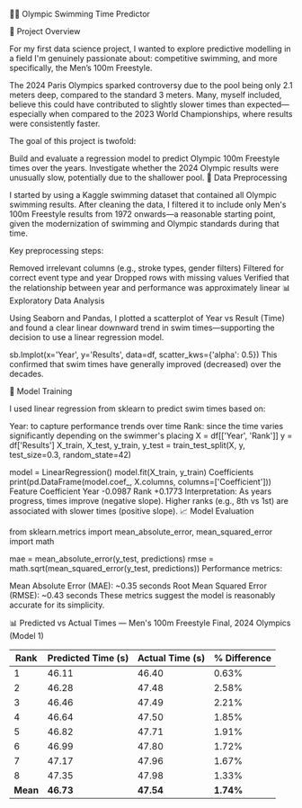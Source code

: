 🏊‍♂️ Olympic Swimming Time Predictor

📌 Project Overview

For my first data science project, I wanted to explore predictive modelling in a field I'm genuinely passionate about: competitive swimming, and more specifically, the Men’s 100m Freestyle.

The 2024 Paris Olympics sparked controversy due to the pool being only 2.1 meters deep, compared to the standard 3 meters. Many, myself included, believe this could have contributed to slightly slower times than expected—especially when compared to the 2023 World Championships, where results were consistently faster.

The goal of this project is twofold:

Build and evaluate a regression model to predict Olympic 100m Freestyle times over the years.
Investigate whether the 2024 Olympic results were unusually slow, potentially due to the shallower pool.
🔧 Data Preprocessing

I started by using a Kaggle swimming dataset that contained all Olympic swimming results. After cleaning the data, I filtered it to include only Men's 100m Freestyle results from 1972 onwards—a reasonable starting point, given the modernization of swimming and Olympic standards during that time.

Key preprocessing steps:

Removed irrelevant columns (e.g., stroke types, gender filters)
Filtered for correct event type and year
Dropped rows with missing values
Verified that the relationship between year and performance was approximately linear
📊 Exploratory Data Analysis

Using Seaborn and Pandas, I plotted a scatterplot of Year vs Result (Time) and found a clear linear downward trend in swim times—supporting the decision to use a linear regression model.

sb.lmplot(x='Year', y='Results', data=df, scatter_kws={'alpha': 0.5})
This confirmed that swim times have generally improved (decreased) over the decades.

🤖 Model Training

I used linear regression from sklearn to predict swim times based on:

Year: to capture performance trends over time
Rank: since the time varies significantly depending on the swimmer's placing
X = df[['Year', 'Rank']]
y = df['Results']
X_train, X_test, y_train, y_test = train_test_split(X, y, test_size=0.3, random_state=42)

model = LinearRegression()
model.fit(X_train, y_train)
Coefficients
print(pd.DataFrame(model.coef_, X.columns, columns=['Coefficient']))
Feature	Coefficient
Year	-0.0987
Rank	+0.1773
Interpretation: As years progress, times improve (negative slope). Higher ranks (e.g., 8th vs 1st) are associated with slower times (positive slope).
📈 Model Evaluation

from sklearn.metrics import mean_absolute_error, mean_squared_error
import math

mae = mean_absolute_error(y_test, predictions)
rmse = math.sqrt(mean_squared_error(y_test, predictions))
Performance metrics:

Mean Absolute Error (MAE): ~0.35 seconds
Root Mean Squared Error (RMSE): ~0.43 seconds
These metrics suggest the model is reasonably accurate for its simplicity.

📊 Predicted vs Actual Times — Men's 100m Freestyle Final, 2024 Olympics (Model 1)

| Rank     | Predicted Time (s) | Actual Time (s) | % Difference |
| -------- | ------------------ | --------------- | ------------ |
| 1        | 46.11              | 46.40           | 0.63%        |
| 2        | 46.28              | 47.48           | 2.58%        |
| 3        | 46.46              | 47.49           | 2.21%        |
| 4        | 46.64              | 47.50           | 1.85%        |
| 5        | 46.82              | 47.71           | 1.91%        |
| 6        | 46.99              | 47.80           | 1.72%        |
| 7        | 47.17              | 47.96           | 1.67%        |
| 8        | 47.35              | 47.98           | 1.33%        |
| **Mean** | **46.73**          | **47.54**       | **1.74%**    |

